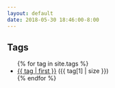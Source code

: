 ```yaml
---
layout: default
date: 2018-05-30 18:46:00-8:00
---
```



<h2>Tags</h2>
<ul>
{% for tag in site.tags %}
  <li><a href="/tag/{{ tag | first | replace: ' ', '-' | downcase }}">{{ tag | first }}</a> ({{ tag[1] | size }})</li>
{% endfor %}
</ul>